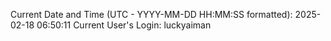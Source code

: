 Current Date and Time (UTC - YYYY-MM-DD HH:MM:SS formatted): 2025-02-18 06:50:11
Current User's Login: luckyaiman
